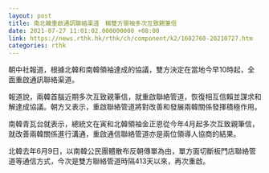 ```yaml
---
layout: post
title: 南北韓重啟通訊聯絡渠道　稱雙方領袖多次互致親筆信
date: 2021-07-27 11:01:02.000000000 +08:00
link: https://news.rthk.hk/rthk/ch/component/k2/1602760-20210727.htm
categories: rthk
---
```


朝中社報道，根據北韓和南韓領袖達成的協議，雙方決定在當地今早10時起，全面重啟通訊聯絡渠道。

報道說，兩韓首腦近期多次互致親筆信，就重啟聯絡管道，恢復相互信賴並謀求和解達成協議。朝方又表示，重啟聯絡管道將對改善和發展兩韓關係發揮積極作用。

南韓青瓦台就表示，總統文在寅和北韓領袖金正恩從今年4月起多次互致親筆信，就改善兩韓關係進行溝通，重啟通信聯絡管道亦是兩位領導人協商的結果。

北韓去年6月9日，以南韓公民團體散布反朝傳單為由，單方面切斷板門店聯絡管道等通信方式，今次是雙方聯絡管道時隔413天以來，再次重啟。

